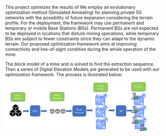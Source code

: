 This project optimizes the results of 
We employ an evolutionary optimization method (Simulated Annealing) for planning private 5G networks with the possibility of future expansion considering the terrain profile.
For the deployment, the framework may use permanent and temporary or mobile Base Stations (BSs). 
Permanent BSs are not expected to be deployed in locations that disturb mining operations, while temporary BSs are subject to fewer constraints since they can adapt to the dynamic terrain.
Our proposed optimization framework aims at improving connectivity and line-of-sight condition during the whole operation of the mine.

The block model of a mine and is solved to find the extraction sequence. Then a series of Digital Elevation Models are generated to be used with our optimization framework.
The process is illustrated below:

![alt text](https://github.com/iliar-rabet/5G_mine/blob/main/Flow.png)

